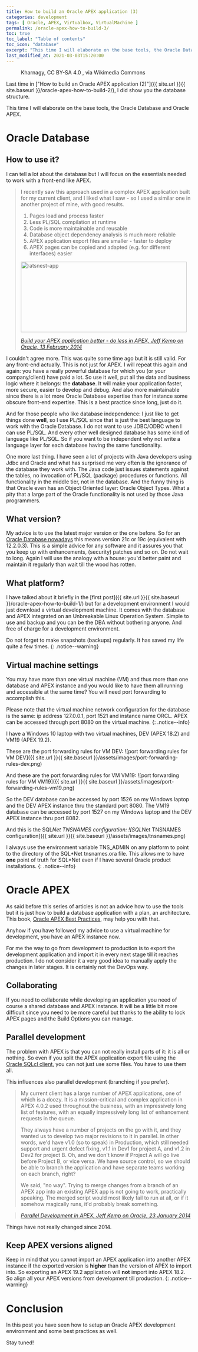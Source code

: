 ```yaml
---
title: How to build an Oracle APEX application (3)
categories: development
tags: [ Oracle, APEX, Virtualbox, VirtualMachine ]
permalink: /oracle-apex-how-to-build-3/
toc: true
toc_label: "Table of contents"
toc_icon: "database"
excerpt: "This time I will elaborate on the base tools, the Oracle Database and Oracle APEX."
last_modified_at: 2021-03-03T15:20:00
---
```


<figure class="centered">
  <img src="{{ site.url }}{{ site.baseurl }}/assets/images/512px-Devops-toolchain.svg.png" alt="">
	<figcaption>Kharnagy, CC BY-SA 4.0 <https://creativecommons.org/licenses/by-sa/4.0>, via Wikimedia Commons</figcaption>
</figure> 

Last time in ["How to build an Oracle APEX application (2)"]({{ site.url }}{{
site.baseurl }}/oracle-apex-how-to-build-2/), I did show you the database structure.

This time I will elaborate on the base tools, the Oracle Database and Oracle APEX.

# Oracle Database

## How to use it?

I can tell a lot about the database but I will focus on the essentials needed to
work with a front-end like APEX.

> I recently saw this approach used in a complex APEX application built for my current client, and I liked what I saw - so I used a similar one in another project of mine, with good results.
>
> 1. Pages load and process faster
> 2. Less PL/SQL compilation at runtime
> 3. Code is more maintainable and reusable
> 4. Database object dependency analysis is much more reliable
> 5. APEX application export files are smaller - faster to deploy
> 6. APEX pages can be copied and adapted (e.g. for different interfaces) easier
>
> <p><img loading="lazy" class="alignnone size-full wp-image-1709" alt="ratsnest-app" src="https://jeffkemponoracle.com/wp-content/uploads/2014/02/ratsnest-app.jpg" width="450" height="191" srcset="https://jeffkemponoracle.com/wp-content/uploads/2014/02/ratsnest-app.jpg 450w, https://jeffkemponoracle.com/wp-content/uploads/2014/02/ratsnest-app-300x127.jpg 300w" sizes="(max-width: 450px) 100vw, 450px" /><br />
>
> <cite><a href="https://jeffkemponoracle.com/tag/best-practice/">Build your APEX application better - do less in APEX, Jeff Kemp on Oracle, 13 February 2014</a></cite>

I couldn't agree more. This was quite some time ago but it is still valid. For
any front-end actually. This is not just for APEX. I will repeat this again
and again: you have a really powerful database for which you (or your
company/client) have paid a lot. So use it well, put all the data and business
logic where it belongs: the **database**. It will make your application
faster, more secure, easier to develop and debug. And also more maintainable
since there is a lot more Oracle Database expertise than for instance some
obscure front-end expertise. This is a best practice since long, just do it.

And for those people who like database independence: I just like to get things
done **well**, so I use PL/SQL since that is just the best language to work
with the Oracle Database. I do not want to use JDBC/ODBC when I can use
PL/SQL. And every other well designed database has some kind of language like
PL/SQL. So if you want to be independent why not write a language layer for
each database having the same functionality.

One more last thing. I have seen a lot of projects with Java developers
using Jdbc and Oracle and what has surprised me very often is the ignorance of
the database they work with. The Java code just issues statements against the
tables, no invocation of PL/SQL (package) procedures or functions. All
functionality in the middle tier, not in the database. And the funny thing is
that Oracle even has an Object Oriented layer: Oracle Object Types. What a pity
that a large part of the Oracle functionality is not used by those Java programmers.

## What version?

My advice is to use the latest major version or the one before. So for an [Oracle
Database nowadays](https://en.wikipedia.org/wiki/Oracle_Database) this means version
21c or 19c (equivalent with 12.2.0.3). This is a
simple advice for any software and it assures you that you keep up with
enhancements, (security) patches and so on. Do not wait to long. Again I
will use the analogy with a house: you'd better paint and maintain it
regularly than wait till the wood has rotten.

## What platform?

I have talked about it briefly in the [first post]({{ site.url }}{{
site.baseurl }}/oracle-apex-how-to-build-1/) but for a development environment
I would just download a virtual development machine. It comes with the
database and APEX integrated on an Unbreakable Linux Operation System. Simple
to use and backup and you can be the DBA without bothering anyone. And free of
charge for a development environment.

Do not forget to make snapshots (backups) regularly. It has saved my life
quite a few times.
{: .notice--warning}

## Virtual machine settings

You may have more than one virtual machine (VM) and thus more than one database and
APEX instance and you would like to have them all running and accessible at
the same time? You will need port forwarding to accomplish this.

Please note that the virtual machine network configuration for the database is
the same: ip address 127.0.0.1, port 1521 and instance name ORCL. APEX can be
accessed through port 8080 on the virtual machine.
{: .notice--info}

I have a Windows 10 laptop with two virtual machines, DEV (APEX 18.2) and VM19
(APEX 19.2).

These are the port forwarding rules for VM DEV: ![port forwarding rules for VM DEV]({{ site.url }}{{
site.baseurl }}/assets/images/port-forwarding-rules-dev.png)

And these are the port forwarding rules for VM VM19: ![port forwarding rules for VM VM19]({{ site.url }}{{
site.baseurl }}/assets/images/port-forwarding-rules-vm19.png)

So the DEV database can be accessed by port 1526 on my Windows laptop and the
DEV APEX instance thru the standard port 8080. The VM19 database can be
accessed by port 1527 on my Windows laptop and the DEV APEX instance thru port
8082.

And this is the SQL*Net TNSNAMES configuration: ![SQL*Net TNSNAMES configuration]({{ site.url }}{{
site.baseurl }}/assets/images/tnsnames.png)

I always use the environment variable TNS_ADMIN on any platform to point to the
directory of the SQL\*Net tnsnames.ora file. This allows me to have **one**
point of truth for SQL\*Net even if I have several Oracle product installations.
{: .notice--info}

# Oracle APEX

As said before this series of articles is not an advice how to use the tools but
it is just how to build a database application with a plan, an
architecture. This book, [Oracle APEX Best
Practices](https://www.packtpub.com/product/oracle-apex-best-practices/9781849684002),
may help you with that.

Anyhow if you have followed my advice to use a virtual machine for
development, you have an APEX instance now.

For me the way to go from development to production is to export the
development application and import it in every next stage till it reaches
production. I do not consider it a very good idea to manually apply the
changes in later stages. It is certainly not the DevOps way.

## Collaborating

If you need to collaborate while developing an application you need of course
a shared database and APEX instance. It will be a little bit more difficult
since you need to be more careful but thanks to the ability to lock APEX pages
and the Build Options you can manage.

## Parallel development

The problem with APEX is that you can not really install parts of it: it is
all or nothing. So even if you split the APEX application export file using
the [Oracle SQLcl client](https://www.oracle.com/database/technologies/appdev/sqlcl.html),
you can not just use some files. You have to use them all.

This influences also parallel development (branching if you prefer).

> My current client has a large number of APEX applications, one of which is a
> doozy. It is a mission-critical and complex application in APEX 4.0.2 used
> throughout the business, with an impressively long list of features, with an
> equally impressively long list of enhancement requests in the queue.
>
> They always have a number of projects on the go with it, and they wanted us to
> develop two major revisions to it in parallel. In other words, we'd have v1.0
> (so to speak) in Production, which still needed support and urgent defect
> fixing, v1.1 in Dev1 for project A, and v1.2 in Dev2 for project B. Oh, and we
> don't know if Project A will go live before Project B, or vice versa. We have
> source control, so we should be able to branch the application and have
> separate teams working on each branch, right?
>
> We said, "no way". Trying to merge changes from a branch of an APEX app into
> an existing APEX app is not going to work, practically speaking. The merged
> script would most likely fail to run at all, or if it somehow magically runs,
> it'd probably break something.

> <cite><a
  href="https://jeffkemponoracle.com/2014/01/parallel-development-in-apex/">Parallel
  Development in APEX, Jeff Kemp on Oracle, 23 January 2014</a></cite>

Things have not really changed since 2014. 

## Keep APEX versions aligned

Keep in mind that you cannot import an APEX application into another APEX
instance if the exported version is **higher** than the version of APEX to
import into. So exporting an APEX 19.2 application will **not** import into
APEX 18.2. So align all your APEX versions from development till production.
{: .notice--warning}

# Conclusion

In this post you have seen how to setup an Oracle APEX development environment
and some best practices as well.

Stay tuned!

